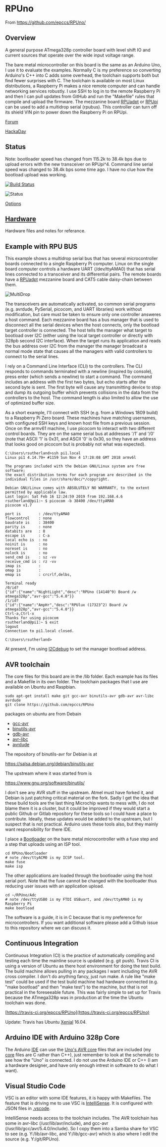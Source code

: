 # RPUno 

From <https://github.com/epccs/RPUno/>

## Overview

A general purpose ATmega328p controller board with level shift IO and current sources that operate over the wide input voltage range.

The bare metal microcontroller on this board is the same as an Arduino Uno, I use it to evaluate the examples. Normally C is my preference so converting Arduino's C++ into C adds some overhead, the toolchain supports both but find fewer surprises with C. The toolchain is available on most Linux distributions, a Raspberry Pi makes a nice remote computer and can handle networking services robustly. I use SSH to log in to the remote Raspberry Pi and then I can pull updates from GitHub and run the "Makefile" rules that compile and upload the firmware. The mezzanine board [RPUadpt] or [RPUpi] can be used to add a multidrop serial (rpubus). This controller can turn off its shield VIN pin to power down the Raspberry Pi on RPUpi.

[RPUadpt]: https://github.com/epccs/RPUadpt
[RPUpi]: https://github.com/epccs/RPUpi

[Forum](https://rpubus.org/bb/viewforum.php?f=6)

[HackaDay](https://hackaday.io/project/12784-rpuno)

## Status

Note: bootloader speed has changed from 115.2k to 38.4k bps due to upload errors with the new transceiver on RPUpi^4. Command line serial speed was changed to 38.4k bps some time ago. I have no clue how the bootload upload was working.

[![Build Status](https://travis-ci.org/epccs/RPUno.svg?branch=master)](https://travis-ci.org/epccs/RPUno)

![Status](./Hardware/status_icon.png "Status")

[Options](./Hardware#bill-of-materials)

## [Hardware](./Hardware)

Hardware files and notes for referance.

## Example with RPU BUS

This example shows a multidrop serial bus that has several microcontroller boards connected to a single Raspberry Pi computer. Linux on the single board computer controls a hardware UART (/dev/ttyAMA0) that has serial lines connected to a transceiver and its differential pairs. The remote boards have a [RPUadpt] mezzanine board and CAT5 cable daisy-chain between them. 

[Irrigate7]: https://github.com/epccs/Irrigate7

![MultiDrop](./Hardware/Documents/MultiDrop.png "RPUno MultiDrop")

The transceivers are automatically activated, so common serial programs (e.g. avrdude, PySerial, picocom, and UART libraries) work without modification, but care must be taken to ensure only one controller answeres a host command. Each mezzanine board has a bus manager that is used to disconnect all the serial devices when the host connects, only the bootload target controller is connected. The host tells the manager what target to bootload over I2C (either using the local target controller or directly with 328pb second I2C interface). When the target runs its application and reads the bus address over I2C from the manager the manager broadcast a normal mode state that causes all the managers with valid controllers to connect to the serial lines.

I rely on a Command Line Interface (CLI) to the controllers. The CLI responds to commands terminated with a newline (inspired by console), press enter (which sends a newline) to start a command. The command includes an address with the first two bytes, but echo starts after the second byte is sent. The first byte will cause any transmitting device to stop and dump its outgoing buffer which prevents collisions in the data from the controllers to the host. The command length is also limited to allow the use of optimized buffer size.

As a short example, I'll connect with SSH (e.g. from a Windows 1809 build) to a Raspberry Pi Zero board. These machines have matching usernames, with configured SSH keys and known host file from a previous session. Once on the armv61 machine, I use picocom to interact with two different control boards. They are on the same serial bus at addresses '/1' and '/0' (note that ASCII '1' is 0x31, and ASCII '0' is 0x30, so they have an address that looks good on picocom but is probably not what was expected).

```
C:\Users\rsutherland>ssh pi1.local
Linux pi1 4.14.79+ #1159 Sun Nov 4 17:28:08 GMT 2018 armv6l

The programs included with the Debian GNU/Linux system are free software;
the exact distribution terms for each program are described in the
individual files in /usr/share/doc/*/copyright.

Debian GNU/Linux comes with ABSOLUTELY NO WARRANTY, to the extent
permitted by applicable law.
Last login: Sat Feb 16 12:24:59 2019 from 192.168.4.6
rsutherland@pi1:~ $ picocom -b 38400 /dev/ttyAMA0
picocom v1.7

port is        : /dev/ttyAMA0
flowcontrol    : none
baudrate is    : 38400
parity is      : none
databits are   : 8
escape is      : C-a
local echo is  : no
noinit is      : no
noreset is     : no
nolock is      : no
send_cmd is    : sz -vv
receive_cmd is : rz -vv
imap is        :
omap is        :
emap is        : crcrlf,delbs,

Terminal ready
/0/id?
{"id":{"name":"NightLight","desc":"RPUno (14140^9) Board /w atmega328p","avr-gcc":"5.4.0"}}
/1/id?
{"id":{"name":"AmpHr","desc":"RPUlux (17323^2) Board /w atmega328p","avr-gcc":"5.4.0"}}
Ctrl-a,Ctrl-x 
Thanks for using picocom
rsutherland@pi1:~ $ exit
logout
Connection to pi1.local closed.

C:\Users\rsutherland>
```

At present, I'm using [I2Cdebug] to set the manager bootload address. 

[I2Cdebug]: ./i2c-debug

## AVR toolchain

The core files for this board are in the /lib folder. Each example has its files and a Makefile in its own folder. The toolchain packages that I use are available on Ubuntu and Raspbian. 

```
sudo apt-get install make git gcc-avr binutils-avr gdb-avr avr-libc avrdude
git clone https://github.com/epccs/RPUno
```

packages on ubuntu are from Debain

* [gcc-avr](https://packages.ubuntu.com/search?keywords=gcc-avr)
* [binutils-avr](https://packages.ubuntu.com/search?keywords=binutils-avr)
* [gdb-avr](https://packages.ubuntu.com/search?keywords=gdb-avr)
* [avr-libc](https://packages.ubuntu.com/search?keywords=avr-libc)
* [avrdude](https://packages.ubuntu.com/search?keywords=avrdude)

The repository of binutils-avr for Debian is at

https://salsa.debian.org/debian/binutils-avr

The upstream where it was started from is 

https://www.gnu.org/software/binutils/

I don't see any AVR stuff in the upstream. Atmel must have forked it, and Debian is just patching critical material on the fork. Sadly I get the idea that these build tools are the last thing Microchip wants to mess with, I do not blame them it is a cluster, but it could be improved if they would start a public Github or Gitlab repository for these tools so I could have a place to contribute. Ideally, these updates would be added to the upstream, but I suspect that is not practical. Arduino uses these tools also, but they mainly want responsibility for there IDE. 

I place a [Bootloader] on the bare metal microcontroller with a fuse step and a step that uploads using an ISP tool. 

[Bootloader]: https://github.com/epccs/RPUno/tree/master/Bootloader

```
cd RPUno/Bootloader
# note /dev/ttyACM0 is my ICSP tool.
make fuse
make isp
```

The other applications are loaded through the bootloader using the host serial port. Note that the fuse cannot be changed with the bootloader thus reducing user issues with an application upload.

```
cd ~/RPUno/Adc
# note /dev/ttyUSB0 is my FTDI USBuart, and /dev/ttyAMA0 is my Raspberry Pi
make bootload
```

The software is a guide, it is in C because that is my preference for microcontrollers. If you want additional software please add a Github issue to this repository where we can discuss it. 


## Continuous Integration

Continuous Integration (CI) is the practice of automatically compiling and testing each time the mainline source is updated (e.g. git push). Travis CI is using a version of Ubuntu as there host environment for doing the test build. The build machine allows pulling in any packages I want including the AVR cross compiler. I don't do anything fancy, just run make. A rule like "make test" could be used if the test build machine had hardware connected (e.g. "make bootload" and then "make test") to the machine, but that is not practical in the foreseeable future. This was fairly simple to set up for Travis because the ATmega328p was in production at the time the Ubuntu toolchain was done.

[https://travis-ci.org/epccs/RPUno](https://travis-ci.org/epccs/RPUno)

Update: Travis has Ubuntu [Xenial] 16.04.

[Xenial]: https://docs.travis-ci.com/user/reference/xenial/


## Arduino IDE with Arduino 328p Core

The Arduino [IDE] can use the [Uno's AVR core] files that are included (my [core] files are C rather than C++), just remember to look at the schematic to see how the "Uno" is connected.  I do not use the Arduino IDE or C++ (I am a hardware designer,.and have only enough intrest in software to do what I want).

[IDE]: https://www.arduino.cc/
[Uno's AVR core]: https://github.com/arduino/ArduinoCore-avr
[core]: https://github.com/epccs/RPUno/tree/master/lib


## Visual Studio Code

VSC is an editor with some IDE features, it is happy with Makefiles. The feature that is driving me to use VSC is [IntelliSense]. It is configured with JSON files in [.vscode]. 

[IntelliSense]: https://code.visualstudio.com/docs/editor/intellisense
[.vscode]: https://github.com/epccs/RPUno/tree/master/.vscode

IntelliSense needs access to the toolchain includes. The AVR toolchain has some in avr-libc (/usr/lib/avr/include), and gcc-avr (/usr/lib/gcc/avr/5.4.0/include). So I copy them into a Samba share for VSC to see (e.g. Y:/lib/avr-libc, and Y:/lib/gcc-avr) which is also where I edit the source (e.g. Y:/git/RPUno).

